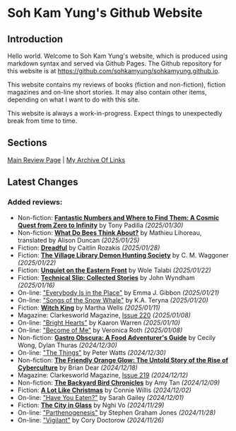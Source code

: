 # Soh Kam Yung's Github Website

## Introduction

Hello world. Welcome to Soh Kam Yung's website, which is produced using markdown syntax and served via Github Pages. The Github repository for this website is at <https://github.com/sohkamyung/sohkamyung.github.io>.

This website contains my reviews of books (fiction and non-fiction), fiction magazines and on-line short stories. It may also contain other items, depending on what I want to do with this site.

This website is always a work-in-progress. Expect things to unexpectedly break from time to time.

## Sections

[Main Review Page](reviews/README.md) | [My Archive Of Links](links/README.md)

## Latest Changes

### Added reviews:

- Non-fiction: [**Fantastic Numbers and Where to Find Them: A Cosmic Quest from Zero to Infinity**](reviews/nonfiction/2025/20250130-FantasticNumbers.md) by Tony Padilla *(2025/01/30)*
- Non-fiction: [**What Do Bees Think About?**](reviews/nonfiction/2025/20250125-WhatBeesThinkAbout.md) by Mathieu Lihoreau, translated by Alison Duncan *(2025/01/25)*
- Fiction: [**Dreadful**](reviews/fiction/2025/20250128-Dreadful.md) by Caitlin Rozakis *(2025/01/28)*
- Fiction: [**The Village Library Demon Hunting Society**](reviews/fiction/2025/20250122-VillageLibraryDemonHuntingSociety.md) by C. M. Waggoner *(2025/01/22)*
- Fiction: [**Unquiet on the Eastern Front**](reviews/fiction/2025/20250122-UnquietEasternFront.md) by Wole Talabi *(2025/01/22)*
- Fiction: [**Technical Slip: Collected Stories**](reviews/fiction/2025/20250116-TechnicalSlip.md) by John Wyndham *(2025/01/16)*
- On-line: ["Everybody Is in the Place"](reviews/online/2025/20250121-EverybodyInPlace.md) by Emma J. Gibbon *(2025/01/21)*
- On-line: ["Songs of the Snow Whale"](reviews/online/2025/20250120-SongsSnowWhale.md) by K.A. Teryna *(2025/01/20)*
- Fiction: [**Witch King**](reviews/fiction/2025/20250111-WitchKing.md) by Martha Wells *(2025/01/11)*
- Magazine: Clarkesworld Magazine, [Issue 220](reviews/magazines/Clarkesworld/20250108-Clarkesworld220.md) *(2025/01/08)*
- On-line: ["Bright Hearts"](reviews/online/2025/20250110-BrightHearts.md) by Kaaron Warren *(2025/01/10)*
- On-line: ["Become of Me"](reviews/online/2025/20250108-BecomeOfMe.md) by Veronica Roth *(2025/01/08)*
- Non-fiction: [**Gastro Obscura: A Food Adventurer's Guide**](reviews/nonfiction/2024/20241230-GastroObscura.md) by Cecily Wong, Dylan Thuras *(2024/12/30)*
- On-line: ["The Things"](reviews/online/2024/20241230-Things.md) by Peter Watts *(2024/12/30)*
- Non-fiction: [**The Friendly Orange Glow: The Untold Story of the Rise of Cyberculture**](reviews/nonfiction/2024/20241218-FriendlyOrangeGlow.md) by Brian Dear *(2024/12/18)*
- Magazine: Clarkesworld Magazine, [Issue 219](reviews/magazines/Clarkesworld/20241212-Clarkesworld219.md) *(2024/12/12)*
- Non-fiction: [**The Backyard Bird Chronicles**](reviews/nonfiction/2024/20241209-BackyardBirdChronicles.md) by Amy Tan *(2024/12/09)*
- Fiction: [**A Lot Like Christmas**](reviews/fiction/2024/20241202-LotLikeChristmas.md) by Connie Willis *(2024/12/02)*
- On-line: ["Have You Eaten?"](reviews/online/2024/20241201-HaveYouEaten.md) by Sarah Gailey *(2024/12/01)*
- Fiction: [**The City in Glass**](reviews/fiction/2024/20241129-CityInGlass.md) by Nghi Vo *(2024/11/29)*
- On-line: ["Parthenogenesis"](reviews/online/2024/20241128-Parthenogenesis.md) by Stephen Graham Jones *(2024/11/28)*
- On-line: ["Vigilant"](reviews/online/2024/20241126-Vigilant.md) by Cory Doctorow *(2024/11/26)*
